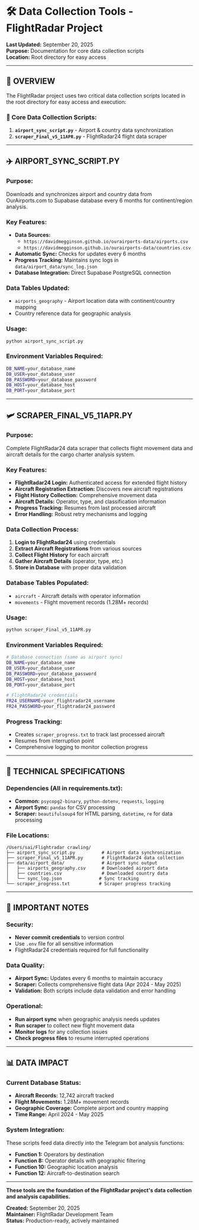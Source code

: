 # 🛠️ Data Collection Tools - FlightRadar Project

**Last Updated:** September 20, 2025  
**Purpose:** Documentation for core data collection scripts  
**Location:** Root directory for easy access  

---

## 🎯 **OVERVIEW**

The FlightRadar project uses two critical data collection scripts located in the root directory for easy access and execution:

### **📍 Core Data Collection Scripts:**
1. **`airport_sync_script.py`** - Airport & country data synchronization
2. **`scraper_Final_v5_11APR.py`** - FlightRadar24 flight data scraper

---

## ✈️ **AIRPORT_SYNC_SCRIPT.PY**

### **Purpose:**
Downloads and synchronizes airport and country data from OurAirports.com to Supabase database every 6 months for continent/region analysis.

### **Key Features:**
- **Data Sources:** 
  - `https://davidmegginson.github.io/ourairports-data/airports.csv`
  - `https://davidmegginson.github.io/ourairports-data/countries.csv`
- **Automatic Sync:** Checks for updates every 6 months
- **Progress Tracking:** Maintains sync logs in `data/airport_data/sync_log.json`
- **Database Integration:** Direct Supabase PostgreSQL connection

### **Data Tables Updated:**
- `airports_geography` - Airport location data with continent/country mapping
- Country reference data for geographic analysis

### **Usage:**
```bash
python airport_sync_script.py
```

### **Environment Variables Required:**
```bash
DB_NAME=your_database_name
DB_USER=your_database_user
DB_PASSWORD=your_database_password
DB_HOST=your_database_host
DB_PORT=your_database_port
```

---

## 🛩️ **SCRAPER_FINAL_V5_11APR.PY**

### **Purpose:**
Complete FlightRadar24 data scraper that collects flight movement data and aircraft details for the cargo charter analysis system.

### **Key Features:**
- **FlightRadar24 Login:** Authenticated access for extended flight history
- **Aircraft Registration Extraction:** Discovers new aircraft registrations
- **Flight History Collection:** Comprehensive movement data
- **Aircraft Details:** Operator, type, and classification information
- **Progress Tracking:** Resumes from last processed aircraft
- **Error Handling:** Robust retry mechanisms and logging

### **Data Collection Process:**
1. **Login to FlightRadar24** using credentials
2. **Extract Aircraft Registrations** from various sources
3. **Collect Flight History** for each aircraft
4. **Gather Aircraft Details** (operator, type, etc.)
5. **Store in Database** with proper data validation

### **Database Tables Populated:**
- `aircraft` - Aircraft details with operator information
- `movements` - Flight movement records (1.28M+ records)

### **Usage:**
```bash
python scraper_Final_v5_11APR.py
```

### **Environment Variables Required:**
```bash
# Database connection (same as airport sync)
DB_NAME=your_database_name
DB_USER=your_database_user
DB_PASSWORD=your_database_password
DB_HOST=your_database_host
DB_PORT=your_database_port

# FlightRadar24 credentials
FR24_USERNAME=your_flightradar24_username
FR24_PASSWORD=your_flightradar24_password
```

### **Progress Tracking:**
- Creates `scraper_progress.txt` to track last processed aircraft
- Resumes from interruption point
- Comprehensive logging to monitor collection progress

---

## 🔧 **TECHNICAL SPECIFICATIONS**

### **Dependencies (All in requirements.txt):**
- **Common:** `psycopg2-binary`, `python-dotenv`, `requests`, `logging`
- **Airport Sync:** `pandas` for CSV processing
- **Scraper:** `beautifulsoup4` for HTML parsing, `datetime`, `re` for data processing

### **File Locations:**
```
/Users/sai/Flightradar crawling/
├── airport_sync_script.py          # Airport data synchronization
├── scraper_Final_v5_11APR.py       # FlightRadar24 data collection
├── data/airport_data/              # Airport sync output
│   ├── airports_geography.csv      # Downloaded airport data
│   ├── countries.csv               # Downloaded country data
│   └── sync_log.json              # Sync tracking
└── scraper_progress.txt           # Scraper progress tracking
```

---

## 🚨 **IMPORTANT NOTES**

### **Security:**
- **Never commit credentials** to version control
- Use `.env` file for all sensitive information
- FlightRadar24 credentials required for full functionality

### **Data Quality:**
- **Airport Sync:** Updates every 6 months to maintain accuracy
- **Scraper:** Collects comprehensive flight data (Apr 2024 - May 2025)
- **Validation:** Both scripts include data validation and error handling

### **Operational:**
- **Run airport sync** when geographic analysis needs updates
- **Run scraper** to collect new flight movement data
- **Monitor logs** for any collection issues
- **Check progress files** to resume interrupted operations

---

## 📊 **DATA IMPACT**

### **Current Database Status:**
- **Aircraft Records:** 12,742 aircraft tracked
- **Flight Movements:** 1.28M+ movement records
- **Geographic Coverage:** Complete airport and country mapping
- **Time Range:** April 2024 - May 2025

### **System Integration:**
These scripts feed data directly into the Telegram bot analysis functions:
- **Function 1:** Operators by destination
- **Function 8:** Operator details with geographic filtering
- **Function 10:** Geographic location analysis
- **Function 12:** Aircraft-to-destination search

---

**These tools are the foundation of the FlightRadar project's data collection and analysis capabilities.**

**Created:** September 20, 2025  
**Maintainer:** FlightRadar Development Team  
**Status:** Production-ready, actively maintained
